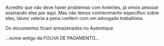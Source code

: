 Acredito que não deve haver problemas com holerites, já vimos pessoal assinando eles por aqui. Mas não temos conhecimento específico sobre eles, talvez valeria a pena conferir com um advogado trabalhista

Os documentos ficam armazenados no Autentique

  
…nome antigo da FOLHA DE PAGAMENTO…